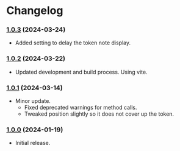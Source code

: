 # Changelog
### [1.0.3](https://github.com/jendave/token-note-hover/commits/main) (2024-03-24)
* Added setting to delay the token note display.

### [1.0.2](https://github.com/jendave/token-note-hover/commits/main) (2024-03-22)
* Updated development and build process. Using vite.

### [1.0.1](https://github.com/jendave/token-note-hover/commits/main) (2024-03-14)
* Minor update.
  * Fixed deprecated warnings for method calls. 
  * Tweaked position slightly so it does not cover up the token.

### [1.0.0](https://github.com/jendave/token-note-hover/commits/main) (2024-01-19)
* Initial release.
